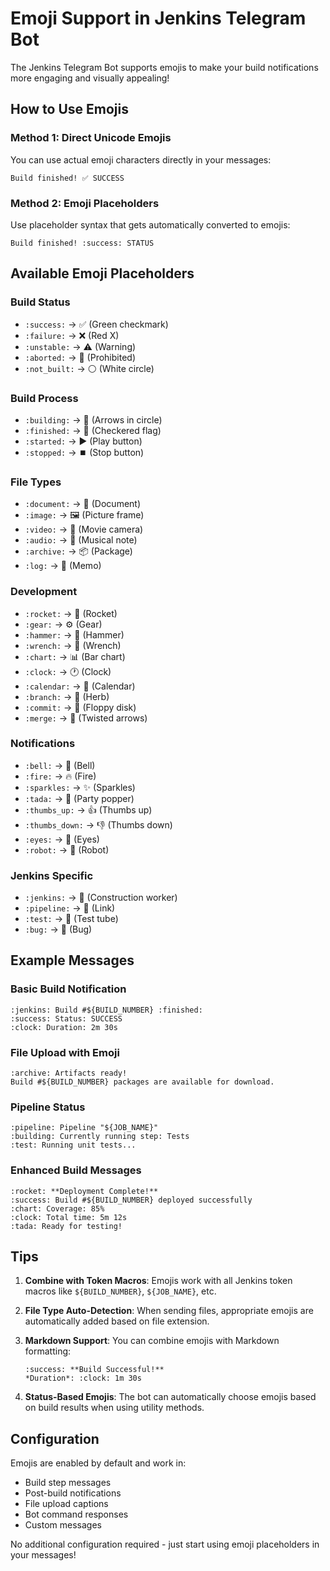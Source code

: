 # Emoji Support in Jenkins Telegram Bot

The Jenkins Telegram Bot supports emojis to make your build notifications more engaging and visually appealing!

## How to Use Emojis

### Method 1: Direct Unicode Emojis
You can use actual emoji characters directly in your messages:
```
Build finished! ✅ SUCCESS
```

### Method 2: Emoji Placeholders
Use placeholder syntax that gets automatically converted to emojis:
```
Build finished! :success: STATUS
```

## Available Emoji Placeholders

### Build Status
- `:success:` → ✅ (Green checkmark)
- `:failure:` → ❌ (Red X)  
- `:unstable:` → ⚠️ (Warning)
- `:aborted:` → 🚫 (Prohibited)
- `:not_built:` → ⚪ (White circle)

### Build Process
- `:building:` → 🔄 (Arrows in circle)
- `:finished:` → 🏁 (Checkered flag)
- `:started:` → ▶️ (Play button)
- `:stopped:` → ⏹️ (Stop button)

### File Types
- `:document:` → 📄 (Document)
- `:image:` → 🖼️ (Picture frame)
- `:video:` → 🎥 (Movie camera)
- `:audio:` → 🎵 (Musical note)
- `:archive:` → 📦 (Package)
- `:log:` → 📝 (Memo)

### Development
- `:rocket:` → 🚀 (Rocket)
- `:gear:` → ⚙️ (Gear)
- `:hammer:` → 🔨 (Hammer)
- `:wrench:` → 🔧 (Wrench)
- `:chart:` → 📊 (Bar chart)
- `:clock:` → 🕐 (Clock)
- `:calendar:` → 📅 (Calendar)
- `:branch:` → 🌿 (Herb)
- `:commit:` → 💾 (Floppy disk)
- `:merge:` → 🔀 (Twisted arrows)

### Notifications
- `:bell:` → 🔔 (Bell)
- `:fire:` → 🔥 (Fire)
- `:sparkles:` → ✨ (Sparkles)
- `:tada:` → 🎉 (Party popper)
- `:thumbs_up:` → 👍 (Thumbs up)
- `:thumbs_down:` → 👎 (Thumbs down)
- `:eyes:` → 👀 (Eyes)
- `:robot:` → 🤖 (Robot)

### Jenkins Specific
- `:jenkins:` → 👷 (Construction worker)
- `:pipeline:` → 🔗 (Link)
- `:test:` → 🧪 (Test tube)
- `:bug:` → 🐛 (Bug)

## Example Messages

### Basic Build Notification
```
:jenkins: Build #${BUILD_NUMBER} :finished:
:success: Status: SUCCESS
:clock: Duration: 2m 30s
```

### File Upload with Emoji
```
:archive: Artifacts ready! 
Build #${BUILD_NUMBER} packages are available for download.
```

### Pipeline Status
```
:pipeline: Pipeline "${JOB_NAME}" 
:building: Currently running step: Tests
:test: Running unit tests...
```

### Enhanced Build Messages
```
:rocket: **Deployment Complete!**
:success: Build #${BUILD_NUMBER} deployed successfully
:chart: Coverage: 85%
:clock: Total time: 5m 12s
:tada: Ready for testing!
```

## Tips

1. **Combine with Token Macros**: Emojis work with all Jenkins token macros like `${BUILD_NUMBER}`, `${JOB_NAME}`, etc.

2. **File Type Auto-Detection**: When sending files, appropriate emojis are automatically added based on file extension.

3. **Markdown Support**: You can combine emojis with Markdown formatting:
   ```
   :success: **Build Successful!** 
   *Duration*: :clock: 1m 30s
   ```

4. **Status-Based Emojis**: The bot can automatically choose emojis based on build results when using utility methods.

## Configuration

Emojis are enabled by default and work in:
- Build step messages
- Post-build notifications  
- File upload captions
- Bot command responses
- Custom messages

No additional configuration required - just start using emoji placeholders in your messages!